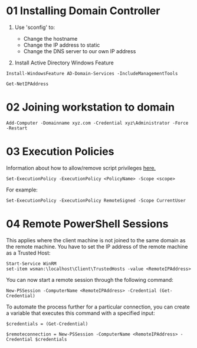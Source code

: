 # 01 Installing Domain Controller

1. Use 'sconfig' to:
    - Change the hostname
    - Change the IP address to static
    - Change the DNS server to our own IP address

2. Install Active Directory Windows Feature

```shell
Install-WindowsFeature AD-Domain-Services -IncludeManagementTools

Get-NetIPAddress
```
# 02 Joining workstation to domain

```shell
Add-Computer -Domainname xyz.com -Credential xyz\Administrator -Force -Restart
```
# 03 Execution Policies 

Information about how to allow/remove script privileges [here.](https://learn.microsoft.com/en-au/powershell/module/microsoft.powershell.core/about/about_execution_policies?view=powershell-7.2)

```shell
Set-ExecutionPolicy -ExecutionPolicy <PolicyName> -Scope <scope>
```
For example:
```shell
Set-ExecutionPolicy -ExecutionPolicy RemoteSigned -Scope CurrentUser
```
# 04 Remote PowerShell Sessions

This applies where the client machine is not joined to the same domain as the remote machine.
You have to set the IP address of the remote machine as a Trusted Host:

```shell
Start-Service WinRM
set-item wsman:\localhost\Client\TrustedHosts -value <RemoteIPAddress>
```
You can now start a remote session through the following command:
```shell
New-PSSession -ComputerName <RemoteIPAddress> -Credential (Get-Credential)
```
To automate the process further for a particular connection, you can create a variable that executes this command with a specified input:
```shell
$credentials = (Get-Credential)
```
```shell
$remoteconnection = New-PSSession -ComputerName <RemoteIPAddress> -Credential $credentials
```
